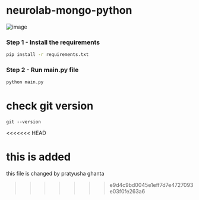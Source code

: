 
# neurolab-mongo-python

![image](https://user-images.githubusercontent.com/57321948/196933065-4b16c235-f3b9-4391-9cfe-4affcec87c35.png)

### Step 1 - Install the requirements

```bash
pip install -r requirements.txt
```

### Step 2 - Run main.py file

```bash
python main.py
```
# check git version
    git --version
<<<<<<< HEAD

this is added
=======
this file is changed by pratyusha ghanta
>>>>>>> e9d4c9bd0045e1eff7d7e4727093e03f0fe263a6
